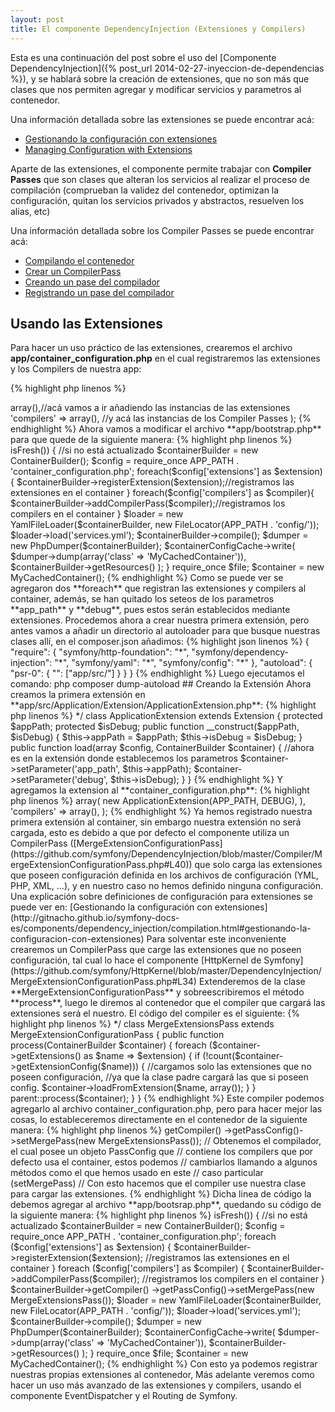 ```yaml
---
layout: post
title: El componente DependencyInjection (Extensiones y Compilers)
---
```


Esta es una continuación del post sobre el uso del [Componente DependencyInjection]({% post_url 2014-02-27-inyeccion-de-dependencias %}), y se hablará sobre la creación de extensiones, que no son más que clases que nos permiten agregar y modificar servicios y parametros al contenedor.

Una información detallada sobre las extensiones se puede encontrar acá:

*   [Gestionando la configuración con extensiones](http://gitnacho.github.io/symfony-docs-es/components/dependency_injection/compilation.html#gestionando-la-configuracion-con-extensiones)
*   [Managing Configuration with Extensions](http://symfony.com/doc/current/components/dependency_injection/compilation.html#managing-configuration-with-extensions)

Aparte de las extensiones, el componente permite trabajar con **Compiler Passes** que son clases que alteran los servicios al realizar el proceso de compilación (comprueban la validez del contenedor, optimizan la configuración, quitan los servicios privados y abstractos, resuelven los alias, etc)

Una información detallada sobre los Compiler Passes se puede encontrar acá:

*   [Compilando el contenedor](http://gitnacho.github.io/symfony-docs-es/components/dependency_injection/compilation.html)
*   [Crear un CompilerPass](http://gitnacho.github.io/symfony-docs-es/components/dependency_injection/tags.html#crear-un-compilerpass)
*   [Creando un pase del compilador](http://gitnacho.github.io/symfony-docs-es/components/dependency_injection/compilation.html#creando-un-pase-del-compilador)
*   [Registrando un pase del compilador](http://gitnacho.github.io/symfony-docs-es/components/dependency_injection/compilation.html#registrando-un-pase-del-compilador)

## Usando las Extensiones

Para hacer un uso práctico de las extensiones, crearemos el archivo **app/container_configuration.php** en el cual registraremos las extensiones y los Compilers de nuestra app:

{% highlight php linenos %}
<?php

return array(
    'extensions' => array(),//acá vamos a ir añadiendo las instancias de las extensiones
    'compilers' => array(), //y acá las instancias de los Compiler Passes
);

{% endhighlight %}

Ahora vamos a modificar el archivo **app/bootstrap.php** para que quede de la siguiente manera:

{% highlight php linenos %}
<?php //  proyecto/app/bootstrap.php

use Symfony\Component\Config\ConfigCache;
use Symfony\Component\Config\FileLocator;
use Symfony\Component\DependencyInjection\ContainerBuilder;
use Symfony\Component\DependencyInjection\Dumper\PhpDumper;
use Symfony\Component\DependencyInjection\Loader\YamlFileLoader;

define('APP_PATH', __DIR__ . '/'); //contiene la ruta hasta app
define('DEBUG', true); // true en desarollo y false en producción

$file = APP_PATH . 'cache/container.php';
$containerConfigCache = new ConfigCache($file, DEBUG);

if (!$containerConfigCache->isFresh()) { //si no está actualizado
    $containerBuilder = new ContainerBuilder();

    $config = require_once APP_PATH . 'container_configuration.php';

    foreach($config['extensions'] as $extension){
        $containerBuilder->registerExtension($extension);//registramos las extensiones en el container
    }

    foreach($config['compilers'] as $compiler){
        $containerBuilder->addCompilerPass($compiler);//registramos los compilers en el container
    }

    $loader = new YamlFileLoader($containerBuilder, new FileLocator(APP_PATH . 'config/'));
    $loader->load('services.yml');

    $containerBuilder->compile();

    $dumper = new PhpDumper($containerBuilder);
    $containerConfigCache->write(
        $dumper->dump(array('class' => 'MyCachedContainer')), $containerBuilder->getResources()
    );
}

require_once $file;
$container = new MyCachedContainer();
{% endhighlight %}

Como se puede ver se agregaron dos **foreach** que registran las extensiones y compilers al container, además, se han quitado los seteos de los parametros **app_path** y **debug**, pues estos serán establecidos mediante extensiones.

Procedemos ahora a crear nuestra primera extensión, pero antes vamos a añadir un directorio al autoloader para que busque nuestras clases allí, en el composer.json añadimos:

{% highlight json linenos %}
{
    "require": {
        "symfony/http-foundation": "*",
        "symfony/dependency-injection": "*",
        "symfony/yaml": "*",
        "symfony/config": "*"
    },
    "autoload": {
        "psr-0": {
            "": ["app/src/"]
        }
    }
}
{% endhighlight %}

Luego ejecutamos el comando:
    
    php composer dump-autoload

## Creando la Extensión

Ahora creamos la primera extensión en **app/src/Application/Extension/ApplicationExtension.php**:

{% highlight php linenos %}
<?php //   app/src/Application/Extension/ApplicationExtension.php

namespace Application\Extension;

use Symfony\Component\DependencyInjection\ContainerBuilder;
use Symfony\Component\DependencyInjection\Extension\Extension;

/**
 * @author Manuel Aguirre <programador.manuel@gmail.com>
 */
class ApplicationExtension extends Extension
{

    protected $appPath;
    protected $isDebug;

    public function __construct($appPath, $isDebug)
    {
        $this->appPath = $appPath;
        $this->isDebug = $isDebug;
    }

    public function load(array $config, ContainerBuilder $container)
    {
        //ahora es en la extensión donde establecemos los parametros
        $container->setParameter('app_path', $this->appPath);
        $container->setParameter('debug', $this->isDebug);
    }

}
{% endhighlight %}

Y agregamos la extension al **container_configuration.php**:

{% highlight php linenos %}
<?php

use Application\Extension\ApplicationExtension;

return array(
    'extensions' => array(
        new ApplicationExtension(APP_PATH, DEBUG),
    ),
    'compilers' => array(),
);
{% endhighlight %}

Ya hemos registrado nuestra primera extensión al container, sin embargo nuestra extensión no será cargada, esto es debido a que por defecto el componente utiliza un CompilerPass ([MergeExtensionConfigurationPass](https://github.com/symfony/DependencyInjection/blob/master/Compiler/MergeExtensionConfigurationPass.php#L40)) que solo carga las extensiones que poseen configuración definida en los archivos de configuración (YML, PHP, XML, ...), y en nuestro caso no hemos definido ninguna configuración.

Una explicación sobre definiciones de configuración para extensiones se puede ver en: [Gestionando la configuración con extensiones](http://gitnacho.github.io/symfony-docs-es/components/dependency_injection/compilation.html#gestionando-la-configuracion-con-extensiones)

Para solventar este inconveniente crearemos un CompilerPass que carge las extensiones que no poseen configuración, tal cual lo hace el componente [HttpKernel de Symfony](https://github.com/symfony/HttpKernel/blob/master/DependencyInjection/MergeExtensionConfigurationPass.php#L34)

Extenderemos de la clase **MergeExtensionConfigurationPass** y sobreescribiremos el método **process**, luego le diremos al contenedor que el compiler que cargará las extensiones será el nuestro. El código del compiler es el siguiente:

{% highlight php linenos %}
<?php //   app/src/Application/Compiler/MergeExtensionsPass.php

namespace Application\Compiler;

use Symfony\Component\DependencyInjection\Compiler\MergeExtensionConfigurationPass;
use Symfony\Component\DependencyInjection\ContainerBuilder;

/**
 * @author Manuel Aguirre <programador.manuel@gmail.com>
 */
class MergeExtensionsPass extends MergeExtensionConfigurationPass
{

    public function process(ContainerBuilder $container)
    {
        foreach ($container->getExtensions() as $name => $extension) {
            if (!count($container->getExtensionConfig($name))) {
                //cargamos solo las extensiones que no poseen configuración, 
                //ya que la clase padre cargará las que si poseen config.
                $container->loadFromExtension($name, array());
            }
        }

        parent::process($container);
    }

}
{% endhighlight %}

Este compiler podemos agregarlo al archivo container_configuration.php, pero para hacer mejor las cosas, lo estableceremos directamente en el contenedor de la siguiente manera:

{% highlight php linenos %}
<?php

$containerBuilder->getCompiler()
            ->getPassConfig()->setMergePass(new MergeExtensionsPass());

// Obtenemos el compilador, el cual posee un objeto PassConfig que 
// contiene los compilers que por defecto usa el container, estos podemos
// cambiarlos llamando a algunos métodos como el que hemos usado en este
// caso particular (setMergePass)
// Con esto hacemos que el compiler use nuestra clase para cargar las extensiones.

{% endhighlight %}

Dicha linea de código la debemos agregar al archivo **app/bootsrap.php**, quedando su código de la siguiente manera:

{% highlight php linenos %}
<?php

use Application\Compiler\MergeExtensionsPass;
use Symfony\Component\Config\ConfigCache;
use Symfony\Component\Config\FileLocator;
use Symfony\Component\DependencyInjection\ContainerBuilder;
use Symfony\Component\DependencyInjection\Dumper\PhpDumper;
use Symfony\Component\DependencyInjection\Loader\YamlFileLoader;

define('APP_PATH', __DIR__ . '/'); //contiene la ruta hasta app
define('DEBUG', true); // true en desarollo y false en producción

$file = APP_PATH . 'cache/container.php';
$containerConfigCache = new ConfigCache($file, DEBUG);

if (!$containerConfigCache->isFresh()) { //si no está actualizado
    $containerBuilder = new ContainerBuilder();

    $config = require_once APP_PATH . 'container_configuration.php';

    foreach ($config['extensions'] as $extension) {
        $containerBuilder->registerExtension($extension); //registramos las extensiones en el container
    }

    foreach ($config['compilers'] as $compiler) {
        $containerBuilder->addCompilerPass($compiler); //registramos los compilers en el container
    }

    $containerBuilder->getCompiler()
            ->getPassConfig()->setMergePass(new MergeExtensionsPass());

    $loader = new YamlFileLoader($containerBuilder, new FileLocator(APP_PATH . 'config/'));
    $loader->load('services.yml');

    $containerBuilder->compile();

    $dumper = new PhpDumper($containerBuilder);
    $containerConfigCache->write(
        $dumper->dump(array('class' => 'MyCachedContainer')), $containerBuilder->getResources()
    );
}

require_once $file;
$container = new MyCachedContainer();
{% endhighlight %}

Con esto ya podemos registrar nuestras propias extensiones al contenedor, Más adelante veremos como hacer un uso más avanzado de las extensiones y compilers, usando el componente EventDispatcher y el Routing de Symfony.

